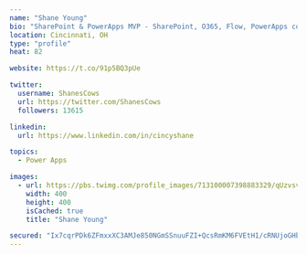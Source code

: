 ```yaml
---
name: "Shane Young"
bio: "SharePoint & PowerApps MVP - SharePoint, O365, Flow, PowerApps consulting? @PowerApps911 | Pure Snark? You found it."
location: Cincinnati, OH
type: "profile"
heat: 82

website: https://t.co/91p5BQ3pUe

twitter:
  username: ShanesCows
  url: https://twitter.com/ShanesCows
  followers: 13615

linkedin:
  url: https://www.linkedin.com/in/cincyshane

topics:
  - Power Apps

images:
  - url: https://pbs.twimg.com/profile_images/713100007398883329/qUzvsvQ3_400x400.jpg
    width: 400
    height: 400
    isCached: true
    title: "Shane Young"

secured: "Ix7cqrPDk6ZFmxxXC3AMJe850NGmSSnuuFZI+QcsRmKM6FVEtH1/cRNUjoGHbRuDWqY6Kj2CGu09vksO1/wtgFVdrzTXIzGe1mYcaQcBfRjbBv2gS0YnqWhKMMuGifoQWp2T4NHFXfXp2CBqfTtAd74pj1jXL94sdvz6Y+at/vFaGjH+1fo86CvdPa/KY0Mb33BYfxyLVD0eqz7YBDYHE1uAR3aw5Hyb2IRqpX+FYZIRirQYH5ExMlAenvYcOk5BZWU4UfnKGfpQSzEFOAfpFpmk7d7mflfryL3ODHEKOzhRylLppqnfPfgu3Pt9zSTeTN6xnhlUN057JgYTfqgUuhz7xJj9bFDNkGpCNbM7kNRhFTW4GS3YZ9KOCuoOO1ENzJRq2reS1Q9P83s8BPLKAZj7lMrdaKdboxskyzWoias=;/06pgrUWvdx86VbFmOkUVg=="
---
```


